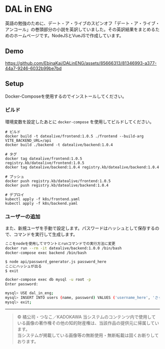 # DAL in ENG

英語の勉強のために、デート・ア・ライブのスピンオフ「デート・ア・ライブ・アンコール」の巻頭部分の小説を英訳していました。その英訳結果をまとめるためのホームページです。NodeJSとVueJSで作成しています。

## Demo

https://github.com/EbinaKai/DALinENG/assets/85666313/81346993-a377-44a7-9246-6032b99be7bd


## Setup

Docker-Composeを使用するのでインストールしてください。

### ビルド

環境変数を設定したあとに `docker-compose` を使用してビルドしてください。

```[bash]
# ビルド
docker build -t datealive/frontend:1.0.5 ./frontend --build-arg VITE_BACKEND_URL=/api
docker build ./backend -t datealive/backend:1.0.4

# タグ
docker tag datealive/frontend:1.0.5 registry.kb/datealive/frontend:1.0.5
docker tag datealive/backend:1.0.4 registry.kb/datealive/backend:1.0.4

# プッシュ
docker push registry.kb/datealive/frontend:1.0.5
docker push registry.kb/datealive/backend:1.0.4

# デプロイ
kubectl apply -f k8s/frontend.yaml
kubectl apply -f k8s/backend.yaml
```

### ユーザーの追加

また、新規ユーザを手動で設定します。パスワードはハッシュとして保存するので、コマンドを実行して生成します。

```bash
ここをnodeを使用してマウントとrunコマンドでの実行方法に変更
docker run --rm -it datealive/backend:1.0.0 /bin/bash
docker-compose exec backend /bin/bash

$ node api/password_generator.js password_here
ここにハッシュが出る
$ exit

docker-compose exec db mysql -u root -p
Enter password:

mysql> USE dal_in_eng;
mysql> INSERT INTO users (name, password) VALUES ('username_here', 'さっき表示されたハッシュ');
mysql> exit;
```

---

> © 橘公司・つなこ／KADOKAWA
> 当システムのコンテンツ内で使用している画像の著作権その他の知的財産権は、当該作品の提供元に帰属しています。  
> 当システムが掲載している画像等の無断使用・無断転載は固くお断りしております。
